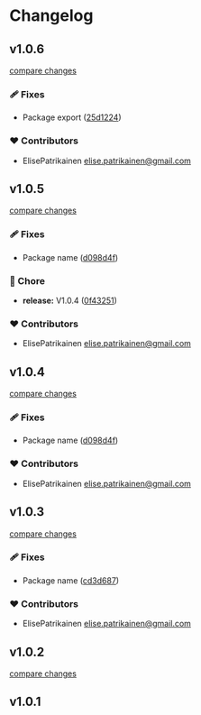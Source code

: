 # Changelog


## v1.0.6

[compare changes](https://github.com/ElisePatrikainen/Nuxt_useFetchQuery/compare/v1.0.5...v1.0.6)

### 🩹 Fixes

- Package export ([25d1224](https://github.com/ElisePatrikainen/Nuxt_useFetchQuery/commit/25d1224))

### ❤️ Contributors

- ElisePatrikainen <elise.patrikainen@gmail.com>

## v1.0.5

[compare changes](https://github.com/ElisePatrikainen/Nuxt_useFetchQuery/compare/v1.0.3...v1.0.5)

### 🩹 Fixes

- Package name ([d098d4f](https://github.com/ElisePatrikainen/Nuxt_useFetchQuery/commit/d098d4f))

### 🏡 Chore

- **release:** V1.0.4 ([0f43251](https://github.com/ElisePatrikainen/Nuxt_useFetchQuery/commit/0f43251))

### ❤️ Contributors

- ElisePatrikainen <elise.patrikainen@gmail.com>

## v1.0.4

[compare changes](https://github.com/ElisePatrikainen/Nuxt_useFetchQuery/compare/v1.0.3...v1.0.4)

### 🩹 Fixes

- Package name ([d098d4f](https://github.com/ElisePatrikainen/Nuxt_useFetchQuery/commit/d098d4f))

### ❤️ Contributors

- ElisePatrikainen <elise.patrikainen@gmail.com>

## v1.0.3

[compare changes](https://github.com/ElisePatrikainen/Nuxt_useFetchQuery/compare/v1.0.2...v1.0.3)

### 🩹 Fixes

- Package name ([cd3d687](https://github.com/ElisePatrikainen/Nuxt_useFetchQuery/commit/cd3d687))

### ❤️ Contributors

- ElisePatrikainen <elise.patrikainen@gmail.com>

## v1.0.2

[compare changes](https://github.com/ElisePatrikainen/Nuxt_useFetchQuery/compare/v1.0.1...v1.0.2)

## v1.0.1

